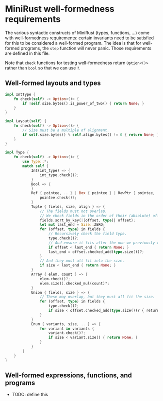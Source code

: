 # MiniRust well-formedness requirements

The various syntactic constructs of MiniRust (types, functions, ...) come with well-formedness requirements: certain invariants need to be satisfied for this to be considered a well-formed program.
The idea is that for well-formed programs, the `step` function will never panic.
Those requirements are defined in this file.

Note that `check` functions for testing well-formedness return `Option<()>` rather than `bool` so that we can use `?`.

## Well-formed layouts and types

```rust
impl IntType {
    fn check(self) -> Option<()> {
        if !self.size.bytes().is_power_of_two() { return None; }
    }
}

impl Layout(self) {
    fn check(self) -> Option<()> {
        // Size must be a multiple of alignment.
        if self.size.bytes() % self.align.bytes() != 0 { return None; }
    }
}

impl Type {
    fn check(self) -> Option<()> {
        use Type::*;
        match self {
            Int(int_type) => {
                int_type.check()?;
            }
            Bool => {
            }
            Ref { pointee, .. } | Box { pointee } | RawPtr { pointee, .. } => {
                pointee.check()?;
            }
            Tuple { fields, size, align } => {
                // The fields must not overlap.
                // We check fields in the order of their (absolute) offsets.
                fields.sort_by_key(|(offset, type)| offset);
                let mut last_end = Size::ZERO;
                for (offset, type) in fields {
                    // Recursively check the field type.
                    type.check()?;
                    // And ensure it fits after the one we previously checked.
                    if offset < last_end { return None; }
                    last_end = offset.checked_add(type.size())?;
                }
                // And they must all fit into the size.
                if size < last_end { return None; }
            }
            Array { elem, count } => {
                elem.check()?;
                elem.size().checked_mul(count)?;
            }
            Union { fields, size } => {
                // These may overlap, but they must all fit the size.
                for (offset, type) in fields {
                    type.check()?;
                    if size < offset.checked_add(type.size())? { return None; }
                }
            }
            Enum { variants, size, .. } => {
                for variant in variants {
                    variant.check()?;
                    if size < variant.size() { return None; }
                }
            }
        }
    }
}
```

## Well-formed expressions, functions, and programs

- TODO: define this
